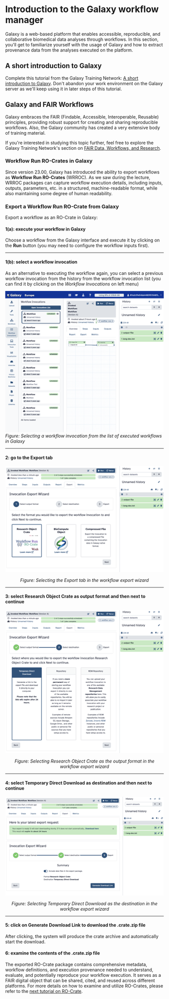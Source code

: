 # Introduction to the Galaxy workflow manager

Galaxy is a web-based platform that enables accessible, reproducible, and collaborative biomedical data analyses through workflows.  In this section, you'll get to familiarize yourself with the usage of Galaxy and how to extract provenance data from the analyses executed on the platform.

## A short introduction to Galaxy

Complete this tutorial from the Galaxy Training Network: [A short introduction to Galaxy](https://training.galaxyproject.org/training-material/topics/introduction/tutorials/galaxy-intro-short/tutorial.html).  Don't abandon your work environment on the Galaxy server as we'll keep using it in later steps of this tutorial.

## Galaxy and FAIR Workflows

Galaxy embraces the FAIR (Findable, Accessible, Interoperable, Reusable) principles, providing robust support for creating and sharing reproducible workflows.  Also, the Galaxy community has created a very extensive body of training material.

If you're interested in studying this topic further, feel free to explore the Galaxy Training Network's section on [FAIR Data, Workflows, and Research](https://training.galaxyproject.org/training-material/topics/fair/).

### Workflow Run RO-Crates in Galaxy

Since version 23.00, Galaxy has introduced the ability to export workflows as **Workflow Run RO-Crates** (WRROC). As we saw during the lecture, WRROC packages can capture workflow execution details, including inputs, outputs, parameters, etc. in a structured, machine-readable format, while also maintaining some degree of human readability.

### Export a Workflow Run RO-Crate from Galaxy

Export a workflow as an RO-Crate in Galaxy:

#### 1(a): execute your workflow in Galaxy

Choose a workflow from the Galaxy interface and execute it by clicking on the **Run** button (you may need to configure the workflow inputs first).

---

#### 1(b): select a workflow invocation

As an alternative to executing the workflow again, you can select a previous workflow invocation from the history from the workflow invocation list (you can find it by clicking on the *Workflow Invocations* on left menu)

![Selecting a workflow invocation from the Galaxy interface](images/screenshot_select-workflow-invocation.png)
*Figure: Selecting a workflow invocation from the list of executed workflows in Galaxy*

---

#### 2: go to the **Export** tab

<p align="center">
    <img src="images/screenshot_export-wizard-1.png" alt="the Export tab selection" />
</p>
<p align="center"><em>Figure: Selecting the Export tab in the workflow export wizard</em></p>

---

#### 3: select **Research Object Crate** as output format and then **next** to continue

<p align="center">
    <img src="images/screenshot_export-wizard-2.png" alt="Selecting Research Object Crate as output format" />
</p>
<p align="center"><em>Figure: Selecting Research Object Crate as the output format in the workflow export wizard</em></p>

---

#### 4: select **Temporary Direct Download** as destination and then **next** to continue

<p align="center">
    <img src="images/screenshot_export-wizard-3.png" alt="Selecting Temporary Direct Download as destination" />
</p>
<p align="center"><em>Figure: Selecting Temporary Direct Download as the destination in the workflow export wizard</em></p>

---

#### 5: click on **Generate Download Link** to download the .crate.zip file

After clicking, the system will produce the crate archive and automatically start the download.

#### 6: examine the contents of the .crate.zip file

The exported RO-Crate package contains comprehensive metadata, workflow definitions, and execution provenance needed to understand, evaluate, and potentially reproduce your workflow execution. It serves as a FAIR digital object that can be shared, cited, and reused across different platforms. For more details on how to examine and utilize RO-Crates, please refer to the [next tutorial on RO-Crate](RO_crate.md).
